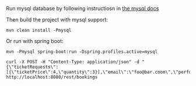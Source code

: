 Run mysql database by following instructiosn in [the mysql docs](./docs/mysql.md)

Then build the project with mysql support:

```
mvn clean install -Pmysql
```

Or run with spring boot:

```
mvn -Pmysql spring-boot:run -Dspring.profiles.active=mysql 
```

```
curl -X POST -H "Content-Type: application/json" -d "{\"ticketRequests\":[{\"ticketPrice\":4,\"quantity\":3}],\"email\":\"foo@bar.coom\",\"performance\":1}" http://localhost:8080/rest/bookings
```